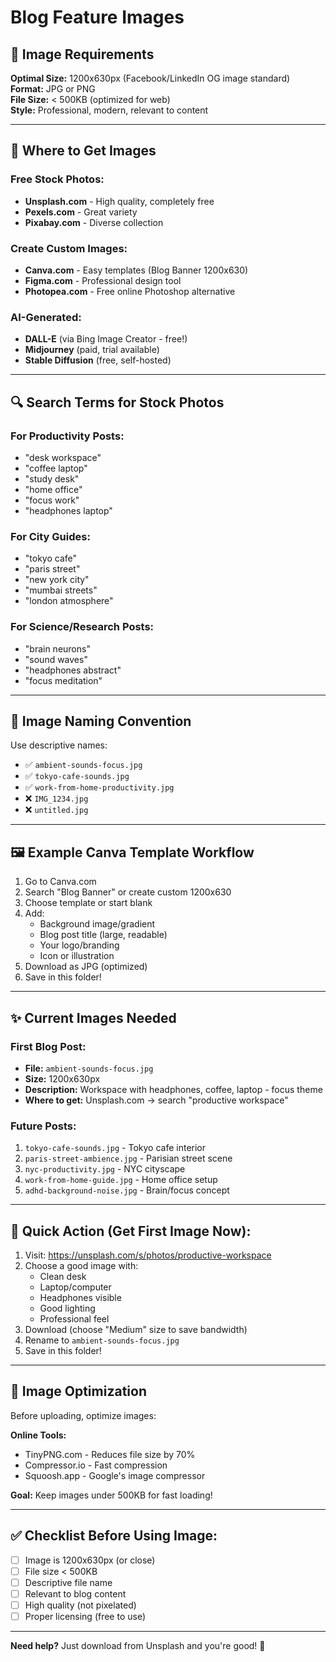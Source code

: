 # Blog Feature Images

## 📸 Image Requirements

**Optimal Size:** 1200x630px (Facebook/LinkedIn OG image standard)  
**Format:** JPG or PNG  
**File Size:** < 500KB (optimized for web)  
**Style:** Professional, modern, relevant to content  

---

## 🎨 Where to Get Images

### Free Stock Photos:
- **Unsplash.com** - High quality, completely free
- **Pexels.com** - Great variety
- **Pixabay.com** - Diverse collection

### Create Custom Images:
- **Canva.com** - Easy templates (Blog Banner 1200x630)
- **Figma.com** - Professional design tool
- **Photopea.com** - Free online Photoshop alternative

### AI-Generated:
- **DALL-E** (via Bing Image Creator - free!)
- **Midjourney** (paid, trial available)
- **Stable Diffusion** (free, self-hosted)

---

## 🔍 Search Terms for Stock Photos

### For Productivity Posts:
- "desk workspace"
- "coffee laptop"
- "study desk"
- "home office"
- "focus work"
- "headphones laptop"

### For City Guides:
- "tokyo cafe"
- "paris street"
- "new york city"
- "mumbai streets"
- "london atmosphere"

### For Science/Research Posts:
- "brain neurons"
- "sound waves"
- "headphones abstract"
- "focus meditation"

---

## 📝 Image Naming Convention

Use descriptive names:
- ✅ `ambient-sounds-focus.jpg`
- ✅ `tokyo-cafe-sounds.jpg`
- ✅ `work-from-home-productivity.jpg`
- ❌ `IMG_1234.jpg`
- ❌ `untitled.jpg`

---

## 🖼️ Example Canva Template Workflow

1. Go to Canva.com
2. Search "Blog Banner" or create custom 1200x630
3. Choose template or start blank
4. Add:
   - Background image/gradient
   - Blog post title (large, readable)
   - Your logo/branding
   - Icon or illustration
5. Download as JPG (optimized)
6. Save in this folder!

---

## ✨ Current Images Needed

### First Blog Post:
- **File:** `ambient-sounds-focus.jpg`
- **Size:** 1200x630px
- **Description:** Workspace with headphones, coffee, laptop - focus theme
- **Where to get:** Unsplash.com → search "productive workspace"

### Future Posts:
1. `tokyo-cafe-sounds.jpg` - Tokyo cafe interior
2. `paris-street-ambience.jpg` - Parisian street scene
3. `nyc-productivity.jpg` - NYC cityscape
4. `work-from-home-guide.jpg` - Home office setup
5. `adhd-background-noise.jpg` - Brain/focus concept

---

## 🎯 Quick Action (Get First Image Now):

1. Visit: https://unsplash.com/s/photos/productive-workspace
2. Choose a good image with:
   - Clean desk
   - Laptop/computer
   - Headphones visible
   - Good lighting
   - Professional feel
3. Download (choose "Medium" size to save bandwidth)
4. Rename to `ambient-sounds-focus.jpg`
5. Save in this folder!

---

## 📐 Image Optimization

Before uploading, optimize images:

**Online Tools:**
- TinyPNG.com - Reduces file size by 70%
- Compressor.io - Fast compression
- Squoosh.app - Google's image compressor

**Goal:** Keep images under 500KB for fast loading!

---

## ✅ Checklist Before Using Image:

- [ ] Image is 1200x630px (or close)
- [ ] File size < 500KB
- [ ] Descriptive file name
- [ ] Relevant to blog content
- [ ] High quality (not pixelated)
- [ ] Proper licensing (free to use)

---

**Need help?** Just download from Unsplash and you're good! 🎉
